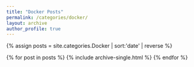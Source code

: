 ```yaml
---
title: "Docker Posts"
permalink: /categories/docker/
layout: archive
author_profile: true
---
```


{% assign posts = site.categories.Docker | sort:'date' | reverse %}

{% for post in posts %}
    {% include archive-single.html %}
{% endfor %}
